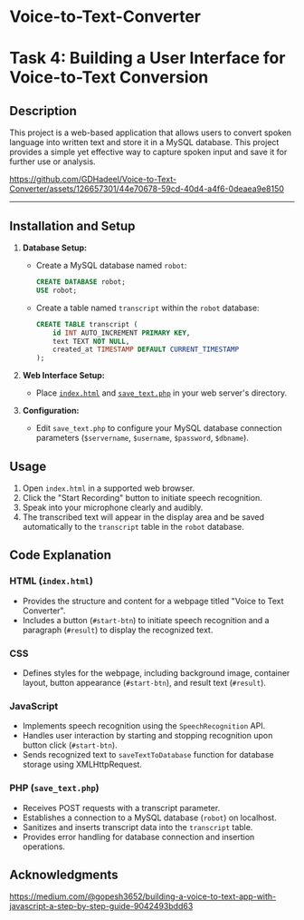 # Voice-to-Text-Converter

# Task 4: Building a User Interface for Voice-to-Text Conversion

## Description
This project is a web-based application that allows users to convert spoken language into written text and store it in a MySQL database. This project provides a simple yet effective way to capture spoken input and save it for further use or analysis.

https://github.com/GDHadeel/Voice-to-Text-Converter/assets/126657301/44e70678-59cd-40d4-a4f6-0deaea9e8150

---

## Installation and Setup

1. **Database Setup:**

   - Create a MySQL database named `robot`:
     ```sql
     CREATE DATABASE robot;
     USE robot;
     ```
   - Create a table named `transcript` within the `robot` database:
     ```sql
     CREATE TABLE transcript (
         id INT AUTO_INCREMENT PRIMARY KEY,
         text TEXT NOT NULL,
         created_at TIMESTAMP DEFAULT CURRENT_TIMESTAMP
     );
     ```

2. **Web Interface Setup:**

   - Place [`index.html`](https://github.com/GDHadeel/Voice-to-Text-Converter/blob/main/index.html) and [`save_text.php`](https://github.com/GDHadeel/Voice-to-Text-Converter/blob/main/save_text.php) in your web server's directory.

3. **Configuration:**

   - Edit `save_text.php` to configure your MySQL database connection parameters (`$servername`, `$username`, `$password`, `$dbname`).

## Usage

1. Open `index.html` in a supported web browser.
2. Click the "Start Recording" button to initiate speech recognition.
3. Speak into your microphone clearly and audibly.
4. The transcribed text will appear in the display area and be saved automatically to the `transcript` table in the `robot` database.

## Code Explanation

### HTML (`index.html`)
- Provides the structure and content for a webpage titled "Voice to Text Converter".
- Includes a button (`#start-btn`) to initiate speech recognition and a paragraph (`#result`) to display the recognized text.

### CSS
- Defines styles for the webpage, including background image, container layout, button appearance (`#start-btn`), and result text (`#result`).

### JavaScript
- Implements speech recognition using the `SpeechRecognition` API.
- Handles user interaction by starting and stopping recognition upon button click (`#start-btn`).
- Sends recognized text to `saveTextToDatabase` function for database storage using XMLHttpRequest.

### PHP (`save_text.php`)
- Receives POST requests with a transcript parameter.
- Establishes a connection to a MySQL database (`robot`) on localhost.
- Sanitizes and inserts transcript data into the `transcript` table.
- Provides error handling for database connection and insertion operations.

## Acknowledgments
https://medium.com/@gopesh3652/building-a-voice-to-text-app-with-javascript-a-step-by-step-guide-9042493bdd63
